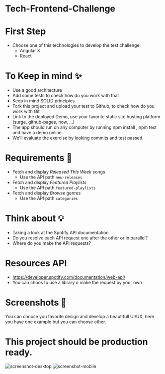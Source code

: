 # Tech-Frontend-Challenge

# First Step
- Choose one of this technologies to develop the test challenge:
  - Angular X
  - React

# To Keep in mind ✨
  - Use a good architecture 
  - Add some tests to check how do you work with that
  - Keep in mind SOLID principies
  - Fork this project and upload your test to Github, to check how do you work with Git
  - Link to the deployed Demo, use your favorite static site hosting platform (surge, github-pages, now, ...)
  - The app should run on any computer by running npm install , npm test and have a demo online.
  - We'll evaluate the exercise by looking commits and test passed.

# Requirements 📖
- Fetch and display *Released This Week* songs
  - Use the API path `new-releases`
- Fetch and display *Featured Playlists*
  - Use the API path `featured-playlists`
- Fetch and display *Browse* genres
  - Use the API path `categories`

# Think about 💡
- Taking a look at the Spotify API documentation
- Do you resolve each API request one after the other or in parallel?
- Where do you make the API requests?

# Resources API
- https://developer.spotify.com/documentation/web-api/
- You can choos to use a library o make the request by your own

# Screenshots 🌄
You can choose you favorite design and develop a beautifull UI/UX, here you have one example but you can choose other.

# This project should be production ready. 

![screenshot-desktop](https://puu.sh/GwPLE/3be580156a.png)
![screenshot-mobile](https://puu.sh/GwPLS/0bcb566d23.png)

